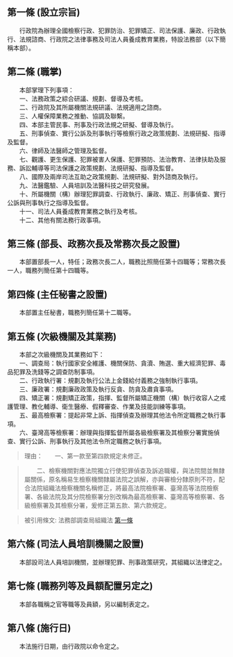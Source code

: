 第一條 (設立宗旨)
-----------------
　　行政院為辦理全國檢察行政、犯罪防治、犯罪矯正、司法保護、廉政、行政執行、法規諮商、行政院之法律事務及司法人員養成教育業務，特設法務部（以下簡稱本部）。  


第二條 (職掌)
-------------
　　本部掌理下列事項：  
　　一、法務政策之綜合研議、規劃、督導及考核。  
　　二、行政院及其所屬機關法規研議、法規適用之諮商。  
　　三、人權保障業務之推動、協調及聯繫。  
　　四、本部主管民事、刑事及行政法規之研擬、督導及執行。  
　　五、刑事偵查、實行公訴及刑事執行等檢察行政之政策規劃、法規研擬、指導及監督。  
　　六、律師及法醫師之管理及監督。  
　　七、觀護、更生保護、犯罪被害人保護、犯罪預防、法治教育、法律扶助及服務、訴訟輔導等司法保護之政策規劃、法規研擬、指導及監督。  
　　八、國際及兩岸司法互助之政策規劃、法規研擬、對外諮商及執行。  
　　九、法醫鑑驗、人員培訓及法醫科技之研究發展。  
　　十、所屬機關（構）辦理犯罪調查、行政執行、廉政、矯正、刑事偵查、實行公訴與刑事執行之指導及監督。  
　　十一、司法人員養成教育業務之執行及考核。  
　　十二、其他有關法務行政事項。  


第三條 (部長、政務次長及常務次長之設置)
---------------------------------------
　　本部置部長一人，特任；政務次長二人，職務比照簡任第十四職等；常務次長一人，職務列簡任第十四職等。  


第四條 (主任秘書之設置)
-----------------------
　　本部置主任秘書，職務列簡任第十二職等。  


第五條 (次級機關及其業務)
-------------------------
　　本部之次級機關及其業務如下：  
　　一、調查局：執行國家安全維護、機關保防、貪瀆、賄選、重大經濟犯罪、毒品犯罪及洗錢等之調查防制事項。  
　　二、行政執行署：規劃及執行公法上金錢給付義務之強制執行事項。  
　　三、廉政署：規劃廉政政策及執行反貪、防貪及肅貪事項。  
　　四、矯正署：規劃矯正政策，指揮、監督所屬矯正機關（構）執行收容人之戒護管理、教化輔導、衛生醫療、假釋審查、作業及技能訓練等事項。  
　　五、最高檢察署：提起非常上訴、指揮偵查及辦理其他法令所定職務之執行事項。  
　　六、臺灣高等檢察署：辦理與指揮監督所屬各級檢察署及其檢察分署實施偵查、實行公訴、刑事執行及其他法令所定職務之執行事項。  
> 理由：　　一、第一款至第四款規定未修正。

> 　　二、檢察機關對應法院獨立行使犯罪偵查及訴追職權，與法院間並無隸屬關係，原名稱易生檢察機關隸屬法院之誤解，亦與審檢分隸原則不符，配合法院組織法檢察機關名稱修正，將最高法院檢察署、臺灣高等法院檢察署、各級法院及其分院檢察署分別改稱為最高檢察署、臺灣高等檢察署、各級檢察署及其檢察分署，爰修正第五款、第六款規定。

> 被引用條文: 法務部調查局組織法 [第一條](1801#第一條-立法依據)



第六條 (司法人員培訓機關之設置)
-------------------------------
　　本部設司法人員培訓機關，並辦理犯罪、刑事政策研究，其組織以法律定之。  


第七條 (職務列等及員額配置另定之)
---------------------------------
　　本部各職稱之官等職等及員額，另以編制表定之。  


第八條 (施行日)
---------------
　　本法施行日期，由行政院以命令定之。